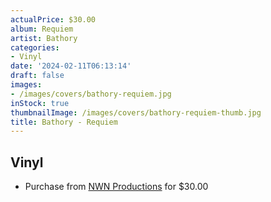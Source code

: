 ```yaml
---
actualPrice: $30.00
album: Requiem
artist: Bathory
categories:
- Vinyl
date: '2024-02-11T06:13:14'
draft: false
images:
- /images/covers/bathory-requiem.jpg
inStock: true
thumbnailImage: /images/covers/bathory-requiem-thumb.jpg
title: Bathory - Requiem
---
```


## Vinyl
* Purchase from [NWN Productions](http://shop.nwnprod.com/index.php?route=product/product&path=75&product_id=46674&sort=pd.name&order=ASC) for $30.00
